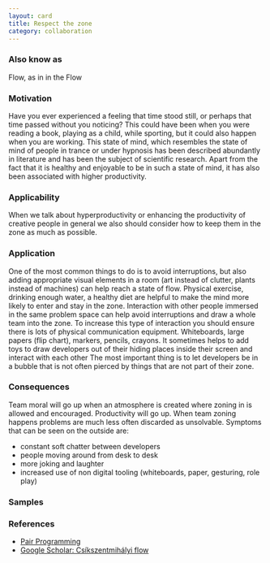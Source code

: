 ```yaml
---
layout: card
title: Respect the zone
category: collaboration
---
```


### Also know as

Flow, as in in the Flow

### Motivation

Have you ever experienced a feeling that time stood still, or perhaps that time passed without you noticing? This could have been when you were reading a book, playing as a child, while sporting, but it could also happen when you are working. This state of mind, which resembles the state of mind of people in trance or under hypnosis has been described abundantly in literature and has been the subject of scientific research. Apart from the fact that it is healthy and enjoyable to be in such a state of mind, it has also been associated with higher productivity.

### Applicability

When we talk about hyperproductivity or enhancing the productivity of creative people in general we also should consider how to keep them in the zone as much as possible.

### Application

One of the most common things to do is to avoid interruptions, but also adding appropriate visual elements in a room (art instead of clutter, plants instead of machines) can help reach a state of flow. Physical exercise, drinking enough water, a healthy diet are helpful to make the mind more likely to enter and stay in the zone. Interaction with other people immersed in the same problem space can help avoid interruptions and draw a whole team into the zone.
To increase this type of interaction you should ensure there is lots of physical communication equipment. Whiteboards, large papers (flip chart), markers, pencils, crayons.
It sometimes helps to add toys to draw developers out of their hiding places inside their screen and interact with each other
The most important thing is to let developers be in a bubble that is not often pierced by things that are not part of their zone.

### Consequences

Team moral will go up when an atmosphere is created where zoning in is allowed and encouraged. Productivity will go up. When team zoning happens problems are much less often discarded as unsolvable.
Symptoms that can be seen on the outside are:

* constant soft chatter between developers
* people moving around from desk to desk
* more joking and laughter
* increased use of non digital tooling (whiteboards, paper, gesturing, role play)

### Samples

### References

* [Pair Programming](pair-programming)
* [Google Scholar: Csíkszentmihályi flow](http://scholar.google.com/scholar?hl=en&q=Cs%C3%ADkszentmih%C3%A1lyi+flow&btnG=Search&as_sdt=2000&as_ylo=&as_vis=0)


